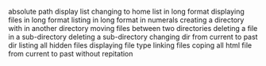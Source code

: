 absolute path 
display list
changing to home
list in long format
displaying files in long format
listing in long format in numerals
creating a directory with in another directory
moving files between two directories
deleting a file in a sub-directory
deleting a sub-directory
changing dir from current to past dir
listing all hidden files
displaying file type
linking files
coping all html file from current to past without repitation
